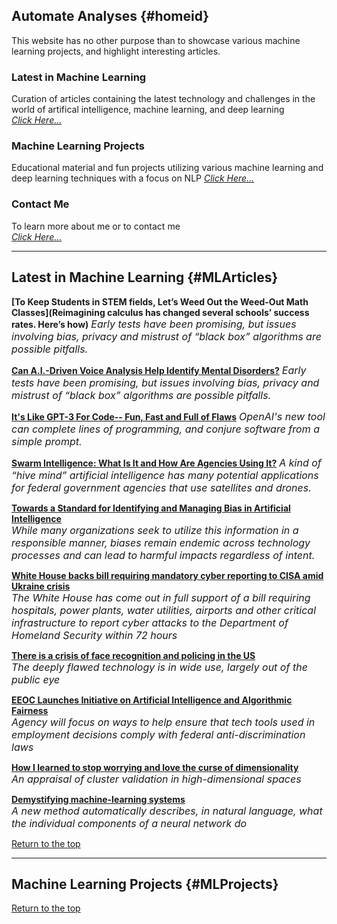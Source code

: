 ## Automate Analyses {#homeid}

This website has no other purpose than to showcase various machine learning projects, and highlight interesting articles.

### Latest in Machine Learning

Curation of articles containing the latest technology and challenges in the world of artifical intelligence, machine learning, and deep learning  
*[Click Here...](#MLArticles)*

###  Machine Learning Projects

Educational material and fun projects utilizing various machine learning and deep learning techniques with a focus on NLP
*[Click Here...](#MLProjects)*

### Contact Me

To learn more about me or to contact me  
*[Click Here...](https://www.linkedin.com/in/joybrathwaite)*


___


## Latest in Machine Learning {#MLArticles}
**[To Keep Students in STEM fields, Let’s Weed Out the Weed-Out Math Classes](Reimagining calculus has changed several schools’ success rates. Here’s how)**
*<font size = "3">Early tests have been promising, but issues involving bias, privacy and mistrust of “black box” algorithms are possible pitfalls.</font>*

**[Can A.I.-Driven Voice Analysis Help Identify Mental Disorders?](https://www.nytimes.com/2022/04/05/technology/ai-voice-analysis-mental-health.html)**
*<font size = "3">Early tests have been promising, but issues involving bias, privacy and mistrust of “black box” algorithms are possible pitfalls.</font>*

**[It's Like GPT-3 For Code-- Fun, Fast and Full of Flaws](https://www.wired.com/story/openai-copilot-autocomplete-for-code/?mc_cid=d86a79cc17&mc_eid=47f6641388)**
*<font size = "3">OpenAI's new tool can complete lines of programming, and conjure software from a simple prompt.</font>*

**[Swarm Intelligence: What Is It and How Are Agencies Using It?](https://fedtechmagazine-com.cdn.ampproject.org/c/s/fedtechmagazine.com/article/2022/02/swarm-intelligence-what-it-and-how-are-agencies-using-it-perfcon?amp)**
*<font size = "3">A kind of “hive mind” artificial intelligence has many potential applications for federal government agencies that use satellites and drones.</font>*

**[Towards a Standard for Identifying and Managing Bias in Artificial Intelligence](https://nvlpubs.nist.gov/nistpubs/SpecialPublications/NIST.SP.1270.pdf)**   
*<font size = "3">While many organizations seek to utilize this information in a responsible manner, biases remain endemic across technology processes and can lead to harmful impacts regardless of intent.</font>*

**[White House backs bill requiring mandatory cyber reporting to CISA amid Ukraine crisis](https://www.cbsnews.com/news/cyber-reporting-bill-cisa-white-house-support/)**   
*<font size = "3"> The White House has come out in full support of a bill requiring hospitals, power plants, water utilities, airports and other critical infrastructure to report cyber attacks to the Department of Homeland Security within 72 hours</font>*

**[There is a crisis of face recognition and policing in the US](https://www.technologyreview.com/2020/08/14/1006904/there-is-a-crisis-of-face-recognition-and-policing-in-the-us/)**  
*<font size = "3">The deeply flawed technology is in wide use, largely out of the public eye</font>*

**[EEOC Launches Initiative on Artificial Intelligence and Algorithmic Fairness](https://www.eeoc.gov/newsroom/eeoc-launches-initiative-artificial-intelligence-and-algorithmic-fairness)**  
*<font size = "3">Agency will focus on ways to help ensure that tech tools used in employment decisions comply with federal anti-discrimination laws</font>*

**[How I learned to stop worrying and love the curse of dimensionality](https://arxiv.org/abs/2201.05214)**  
*<font size = "3">An appraisal of cluster validation in high-dimensional spaces</font>*

**[Demystifying machine-learning systems](https://news.mit.edu/2022/explainable-machine-learning-0127)**  
*<font size = "3">A new method automatically describes, in natural language, what the individual components of a neural network do</font>*


[Return to the top](#homeid)


___


## Machine Learning Projects {#MLProjects}


[Return to the top](#homeid)
